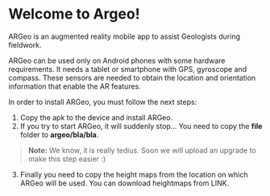 Welcome to Argeo!
================

ARGeo is an augmented reality mobile app to assist Geologists during fieldwork. 

ARGeo can be used only on Android phones with some hardware requirements. It needs a tablet or smartphone with GPS, gyroscope and compass. These sensors are needed to obtain the location and orientation information that enable the AR features.

In order to install ARGeo, you must follow the next steps:

 1. Copy the apk to the device and install ARGeo.
 2. If you try to start ARGeo, it will suddenly stop... You need to copy the **file** folder to **argeo/bla/bla**. 
> **Note:** We know, it is really tedius. Soon we will upload an upgrade to make this step easier :)
>

 3. Finally you need to copy the height maps from the location on which ARGeo will be used. You can download heightmaps from LINK.
